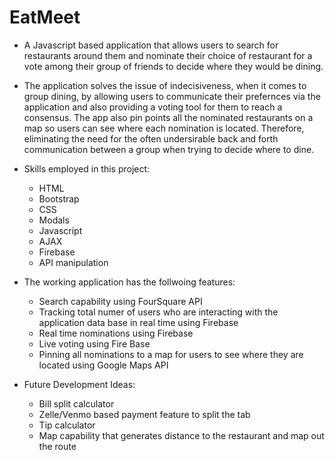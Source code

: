# EatMeet
- A Javascript based application that allows users to search for restaurants around them and nominate their choice of restaurant for a vote among their group of friends to decide where they would be dining.

- The application solves the issue of indecisiveness, when it comes to group dining, by allowing users to communicate their prefernces via the application and also providing a voting tool for them to reach a consensus. The app also pin points all the nominated restaurants on a map so users can see where each nomination is located. Therefore, eliminating the need for the often undersirable back and forth communication between a group when trying to decide where to dine.

- Skills employed in this project:
     - HTML
     - Bootstrap
     - CSS
     - Modals
     - Javascript
     - AJAX
     - Firebase
     - API manipulation
     

- The working application has the follwoing features:
     - Search capability using FourSquare API
     - Tracking total numer of users who are interacting with the application data base in real time using Firebase
     - Real time nominations using Firebase
     - Live voting using Fire Base
     - Pinning all nominations to a map for users to see where they are located using Google Maps API

- Future Development Ideas:
     - Bill split calculator
     - Zelle/Venmo based payment feature to split the tab
     - Tip calculator
     - Map capability that generates distance to the restaurant and map out the route

